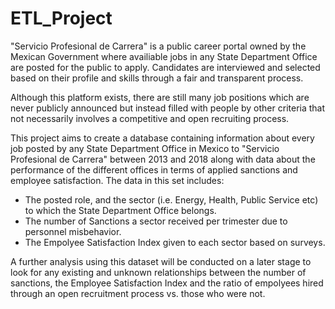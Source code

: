 # ETL_Project

"Servicio Profesional de Carrera" is a public career portal owned by the Mexican Government where availiable jobs in any State Department Office are posted for the public to apply. Candidates are interviewed and selected based on their profile and skills through a fair and transparent process.

Although this platform exists, there are still many job positions which are never publicly announced but instead filled with people by other criteria that not necessarily involves a competitive and open recruiting process.

This project aims to create a database containing information about every job posted by any State Department Office in Mexico to "Servicio Profesional de Carrera" between 2013 and 2018 along with data about the performance of the different offices in terms of applied sanctions and employee satisfaction. The data in this set includes:

* The posted role, and the sector (i.e. Energy, Health, Public Service etc) to which the State Department Office belongs.
* The number of Sanctions a sector received per trimester due to personnel misbehavior.
* The Empolyee Satisfaction Index given to each sector based on surveys.

A further analysis using this dataset will be conducted on a later stage to look for any existing and unknown relationships between the number of sanctions, the Employee Satisfaction Index and the ratio of empolyees hired through an open recruitment process vs. those who were not.
